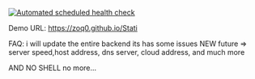[![Automated scheduled health check](https://github.com/abdimk/Stati/actions/workflows/main.yml/badge.svg)](https://github.com/abdimk/Stati/actions/workflows/main.yml)


Demo URL: https://zoq0.github.io/Stati



FAQ: i will update the entire backend its has some issues
NEW future => server speed,host address, dns server, cloud address, and much more 

AND NO SHELL no more...
